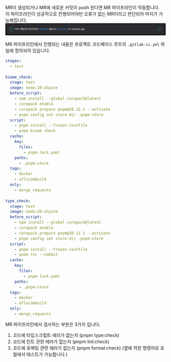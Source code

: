 MR이 생성되거나 MR에 새로운 커밋이 push 된다면 MR 파이프라인이 작동합니다.  
이 파이프라인이 성공적으로 진행되어야만 오류가 없는 MR이라고 판단되어 머지가 가능해집니다.  
![image](../../uploads/4d5296288c5d5c9ba12ceb4ecefbe449/image.png)

MR 파이프라인에서 진행되는 내용은 프로젝트 코드베이스 루트의 `.gitlab-ci.yml` 파일에 정의되어 있습니다.  
``` yml
stages:
  - test

biome_check:
  stage: test
  image: node:20-alpine
  before_script:
    - npm install --global corepack@latest
    - corepack enable
    - corepack prepare pnpm@10.12.1 --activate
    - pnpm config set store-dir .pnpm-store
  script:
    - pnpm install --frozen-lockfile
    - pnpm biome check .
  cache:
    key:
      files:
        - pnpm-lock.yaml
    paths:
      - .pnpm-store
  tags:
    - docker
    - aflxcombuild
  only:
    - merge_requests

type_check:
  stage: test
  image: node:20-alpine
  before_script:
    - npm install --global corepack@latest
    - corepack enable
    - corepack prepare pnpm@10.12.1 --activate
    - pnpm config set store-dir .pnpm-store
  script:
    - pnpm install --frozen-lockfile
    - pnpm tsc --noEmit
  cache:
    key:
      files:
        - pnpm-lock.yaml
    paths:
      - .pnpm-store
  tags:
    - docker
    - aflxcombuild
  only:
    - merge_requests
```

MR 파이프라인에서 검사하는 부분은 3가지 입니다.
1. 코드에 타입스크립트 에러가 없는지 (pnpm type:check)
2. 코드에 린트 관련 에러가 없는지 (pnpm lint:check)
3. 코드에 포메팅 관련 에러가 없는지 (pnpm format:check)
(옆에 적힌 명령어로 로컬에서 테스트가 가능합니다.)